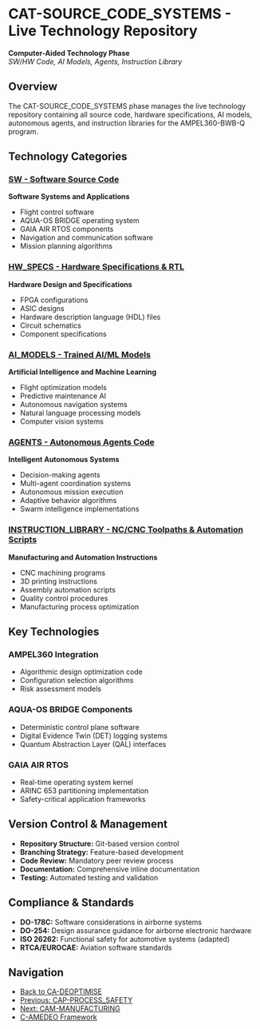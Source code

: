 # CAT-SOURCE_CODE_SYSTEMS - Live Technology Repository

**Computer-Aided Technology Phase**  
*SW/HW Code, AI Models, Agents, Instruction Library*

## Overview

The CAT-SOURCE_CODE_SYSTEMS phase manages the live technology repository containing all source code, hardware specifications, AI models, autonomous agents, and instruction libraries for the AMPEL360-BWB-Q program.

## Technology Categories

### [SW - Software Source Code](./SW/)
**Software Systems and Applications**
- Flight control software
- AQUA-OS BRIDGE operating system
- GAIA AIR RTOS components
- Navigation and communication software
- Mission planning algorithms

### [HW_SPECS - Hardware Specifications & RTL](./HW_SPECS/)
**Hardware Design and Specifications**
- FPGA configurations
- ASIC designs
- Hardware description language (HDL) files
- Circuit schematics
- Component specifications

### [AI_MODELS - Trained AI/ML Models](./AI_MODELS/)
**Artificial Intelligence and Machine Learning**
- Flight optimization models
- Predictive maintenance AI
- Autonomous navigation systems
- Natural language processing models
- Computer vision systems

### [AGENTS - Autonomous Agents Code](./AGENTS/)
**Intelligent Autonomous Systems**
- Decision-making agents
- Multi-agent coordination systems
- Autonomous mission execution
- Adaptive behavior algorithms
- Swarm intelligence implementations

### [INSTRUCTION_LIBRARY - NC/CNC Toolpaths & Automation Scripts](./INSTRUCTION_LIBRARY/)
**Manufacturing and Automation Instructions**
- CNC machining programs
- 3D printing instructions
- Assembly automation scripts
- Quality control procedures
- Manufacturing process optimization

## Key Technologies

### AMPEL360 Integration
- Algorithmic design optimization code
- Configuration selection algorithms
- Risk assessment models

### AQUA-OS BRIDGE Components
- Deterministic control plane software
- Digital Evidence Twin (DET) logging systems
- Quantum Abstraction Layer (QAL) interfaces

### GAIA AIR RTOS
- Real-time operating system kernel
- ARINC 653 partitioning implementation
- Safety-critical application frameworks

## Version Control & Management

- **Repository Structure:** Git-based version control
- **Branching Strategy:** Feature-based development
- **Code Review:** Mandatory peer review process
- **Documentation:** Comprehensive inline documentation
- **Testing:** Automated testing and validation

## Compliance & Standards

- **DO-178C:** Software considerations in airborne systems
- **DO-254:** Design assurance guidance for airborne electronic hardware
- **ISO 26262:** Functional safety for automotive systems (adapted)
- **RTCA/EUROCAE:** Aviation software standards

## Navigation

- [Back to CA-DEOPTIMISE](../README.md)
- [Previous: CAP-PROCESS_SAFETY](../CAP-PROCESS_SAFETY_VV_AND_COMPLIANCE/)
- [Next: CAM-MANUFACTURING](../CAM-MANUFACTURING/)
- [C-AMEDEO Framework](../../README.md)